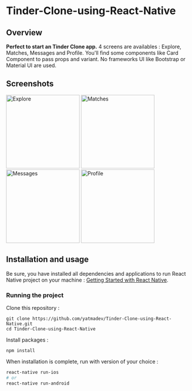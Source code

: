 # Tinder-Clone-using-React-Native

## Overview

**Perfect to start an Tinder Clone app.** 4 screens are availables : Explore, Matches, Messages and Profile. You'll find some components like Card Component to pass props and variant. No frameworks UI like Bootstrap or Material UI are used.


## Screenshots

<img
		width="200"
		alt="Explore"
		src="https://user-images.githubusercontent.com/57555870/83269122-41fdf800-a1e4-11ea-9943-124cd0c4c916.png">
<img
		width="200"
		alt="Matches"
		src="https://user-images.githubusercontent.com/57555870/83269130-44605200-a1e4-11ea-8421-53e2b87ca74d.png">
<img
		width="200"
		alt="Messages"
		src="https://user-images.githubusercontent.com/57555870/83269136-47f3d900-a1e4-11ea-8d59-3beb8a5a4218.png">
<img
		width="200"
		alt="Profile"
		src="https://user-images.githubusercontent.com/57555870/83269409-b173e780-a1e4-11ea-9f85-9f9e4f2c9ed8.png">

		
## Installation and usage

Be sure, you have installed all dependencies and applications to run React Native project on your machine : [Getting Started with React Native](https://facebook.github.io/react-native/docs/getting-started).


### Running the project

Clone this repository :

```
git clone https://github.com/yatmadev/Tinder-Clone-using-React-Native.git
cd Tinder-Clone-using-React-Native
```

Install packages :

```
npm install
```

When installation is complete, run with version of your choice :

```bash
react-native run-ios
# or
react-native run-android
```
